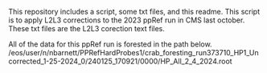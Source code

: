 This repository includes a script, some txt files, and this readme. 
This script is to apply L2L3 corrections to the 2023 ppRef run in CMS last october. 
These txt files are the L2L3 corection text files.

All of the data for this ppRef run is forested in the path below.
/eos/user/n/nbarnett/PPRefHardProbes1/crab_foresting_run373710_HP1_Uncorrected_1-25-2024_0/240125_170921/0000/HP_All_2_4_2024.root

